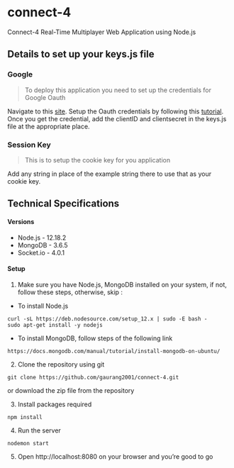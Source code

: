 # connect-4
Connect-4 Real-Time Multiplayer Web Application using Node.js

## Details to set up your keys.js file

### Google

> To deploy this application you need to set up the credentials for Google Oauth

Navigate to this [site](https://console.developers.google.com/apis/credentials). Setup the Oauth credentials by following this [tutorial](https://youtu.be/9x66l93iEW0).
Once you get the credential, add the clientID and clientsecret in the keys.js file at the appropriate place.

### Session Key

> This is to setup the cookie key for you application

Add any string in place of the example string there to use that as your cookie key.
## Technical Specifications

#### Versions 
- Node.js - 12.18.2
- MongoDB - 3.6.5
- Socket.io - 4.0.1
#### Setup
1. Make sure you have Node.js, MongoDB installed on your system, if not, follow these steps, otherwise, skip : 
 - To install Node.js 
```
curl -sL https://deb.nodesource.com/setup_12.x | sudo -E bash -
sudo apt-get install -y nodejs
```
- To install MongoDB, follow steps of the following link
```
https://docs.mongodb.com/manual/tutorial/install-mongodb-on-ubuntu/
```
2. Clone the repository using git
```
git clone https://github.com/gaurang2001/connect-4.git
```
or download the zip file from the repository

3. Install packages required 
```
npm install
```
4. Run the server 
```
nodemon start
```
5. Open http://localhost:8080 on your browser and you’re good to go
```


